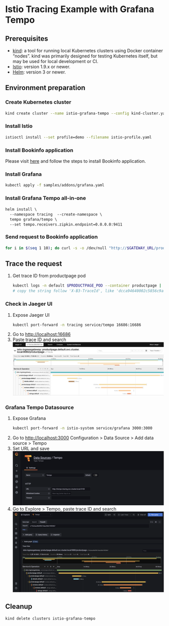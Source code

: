 # Istio Tracing Example with Grafana Tempo

## Prerequisites
- [kind](https://kind.sigs.k8s.io/): a tool for running local Kubernetes clusters using Docker container “nodes”.
kind was primarily designed for testing Kubernetes itself, but may be used for local development or CI.
- [Istio](https://istio.io/latest): version 1.9.x or newer.
- [Helm](https://helm.sh/): version 3 or newer.

## Environment preparation

### Create Kubernetes cluster
```bash
kind create cluster --name istio-grafana-tempo --config kind-cluster.yaml
```

### Install Istio
```bash
istioctl install --set profile=demo --filename istio-profile.yaml
```

### Install Bookinfo application
Please visit [here](https://istio.io/latest/docs/examples/bookinfo/#deploying-the-application) and follow the steps to install Bookinfo application.

### Install Grafana
```bash
kubectl apply -f samples/addons/grafana.yaml
```

### Install Grafana Tempo all-in-one
```
helm install \
  --namespace tracing  --create-namespace \
  tempo grafana/tempo \
  --set tempo.receivers.zipkin.endpoint=0.0.0.0:9411
```

### Send request to Bookinfo application
```bash
for i in $(seq 1 10); do curl -s -o /dev/null "http://$GATEWAY_URL/productpage"; done
```

## Trace the request
1. Get trace ID from productpage pod
    ```bash
    kubectl logs -n default $PRODUCTPAGE_POD --container productpage | grep 'X-B3-TraceId'
    # copy the string follow 'X-B3-TraceId', like 'dcca94640002c5856c9aaad9d4a428c8'.
    ```
### Check in Jaeger UI
1. Expose Jaeger UI
    ```bash
    kubectl port-forward -n tracing service/tempo 16686:16686
    ```
2. Go to [http://localhost:16686](http://localhost:16686)
3. Paste trace ID and search
![jaeger-ui.png](./imgs/jaeger-ui.png)


### Grafana Tempo Datasource
1. Expose Grafana
    ```bash
    kubectl port-forward -n istio-system service/grafana 3000:3000
    ```
2. Go to [http://localhost:3000](http://localhost:3000) Configuration > Data Source > Add data source > Tempo
3. Set URL and save
![grafana-tempo-datasource.png](./imgs/grafana-tempo-datasource.png)
4. Go to Explore > Tempo, paste trace ID and search
![grafana-tempo.png](./imgs/grafana-tempo.png)

## Cleanup
```bash
kind delete clusters istio-grafana-tempo
```
